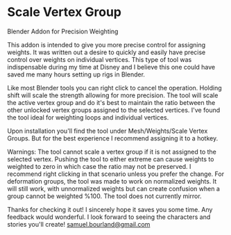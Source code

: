 # Scale Vertex Group
Blender Addon for Precision Weighting

This addon is intended to give you more precise control for assigning weights. 
It was written out a desire to quickly and easily have precise control over weights on individual vertices. 
This type of tool was indispensable during my time at Disney and I believe this one could have saved me many hours setting up rigs in Blender.

Like most Blender tools you can right click to cancel the operation. Holding shift will scale the strength allowing for more precision. 
The tool will scale the active vertex group and do it's best to maintain the ratio between the other unlocked vertex groups assigned to the selected vertices. 
I've found the tool ideal for weighting loops and individual vertices.

Upon installation you'll find the tool under Mesh/Weights/Scale Vertex Groups. 
But for the best experience I recommend assigning it to a hotkey.

Warnings: 
The tool cannot scale a vertex group if it is not assigned to the selected vertex. 
Pushing the tool to either extreme can cause weights to weighted to zero in which case the ratio may not be preserved. I recommend right clicking in that scenario unless you prefer the change. 
For deformation groups, the tool was made to work on normalized weights. It will still work, with unnormalized weights but can create confusion when a group cannot be weighted %100. 
The tool does not currently mirror. 

Thanks for checking it out! I sincerely hope it saves you some time.
Any feedback would wonderful. 
I look forward to seeing the characters and stories you'll create!
samuel.bourland@gmail.com
